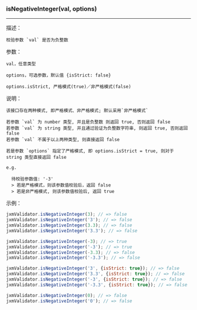 
### isNegativeInteger(val, options)

----------

描述：

    校验参数 `val` 是否为负整数

参数：

    val，任意类型

    options，可选参数，默认值 {isStrict: false}

    options.isStrict, 严格模式(true)／非严格模式(false)

说明：

    该接口存在两种模式, 即严格模式、非严格模式; 默认采用`非严格模式`

    若参数 `val` 为 number 类型, 并且是负整数 则返回 true, 否则返回 false
    若参数 `val` 为 string 类型, 并且通过验证为负整数字符串, 则返回 true, 否则返回 false
    若参数 `val` 不属于以上两种类型, 则直接返回 false

    若是参数 `options` 指定了严格模式, 即 options.isStrict = true, 则对于 string 类型直接返回 false

    e.g.

      待校验参数值: '-3'
      > 若是严格模式，则该参数值校验后，返回 false
      > 若是非严格模式, 则该参数值校验后, 返回 true

示例：

```javascript
jxmValidator.isNegativeInteger(3); // => false
jxmValidator.isNegativeInteger('3'); // => false
jxmValidator.isNegativeInteger(3.3); // => false
jxmValidator.isNegativeInteger('3.3'); // => false

jxmValidator.isNegativeInteger(-3); // => true
jxmValidator.isNegativeInteger('-3'); // => true
jxmValidator.isNegativeInteger(-3.3); // => false
jxmValidator.isNegativeInteger('-3.3'); // => false

jxmValidator.isNegativeInteger('3', {isStrict: true}); // => false
jxmValidator.isNegativeInteger('3.3', {isStrict: true}); // => false
jxmValidator.isNegativeInteger('-3', {isStrict: true}); // => false
jxmValidator.isNegativeInteger('-3.3', {isStrict: true}); // => false

jxmValidator.isNegativeInteger(0); // => false
jxmValidator.isNegativeInteger('0'); // => false
```

